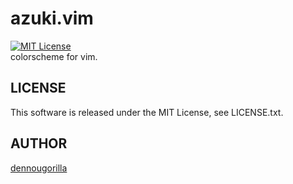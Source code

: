 # azuki.vim
[![MIT License](http://img.shields.io/badge/license-MIT-blue.svg?style=flat)](LICENSE.txt)   
colorscheme for vim.
## LICENSE
This software is released under the MIT License, see LICENSE.txt.

## AUTHOR   
[dennougorilla](https://github.comdennougorilla)

